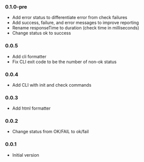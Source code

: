 ### 0.1.0-pre
* Add error status to differentiate error from check failures
* Add success, failure, and error messages to improve reporting
* Rename responseTime to duration (check time in milliseconds)
* Change status ok to success

### 0.0.5
* Add cli formatter
* Fix CLI exit code to be the number of non-ok status

### 0.0.4
* Add CLI with init and check commands

### 0.0.3
* Add html formatter 

### 0.0.2
* Change status from OK/FAIL to ok/fail

### 0.0.1
* Initial version
